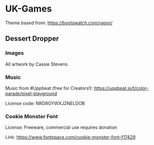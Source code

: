 # UK-Games

Theme based from:
https://bootswatch.com/vapor/

## Dessert Dropper
### Images
All artwork by Cassie Stevens. 

### Music
Music from #Uppbeat (free for Creators!):
https://uppbeat.io/t/color-parade/pixel-playground

License code: NRD8GYWXJ2NELDOB

### Cookie Monster Font
License: Freeware, commercial use requires donation

Link: https://www.fontspace.com/cookie-monster-font-f17429


